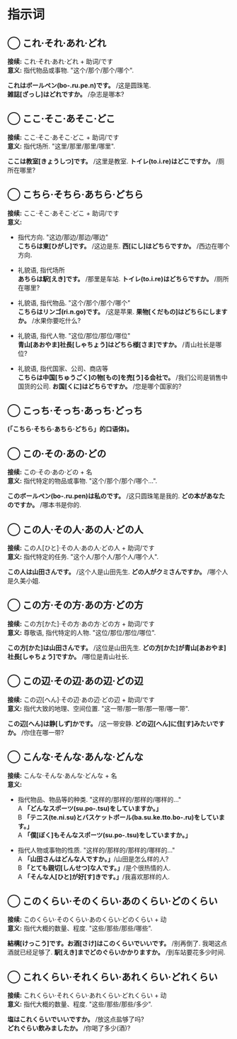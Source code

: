 # 指示词

## ◯ これ·それ·あれ·どれ

**接续:** これ·それ·あれ·どれ + 助词/です  
**意义:** 指代物品或事物. "这个/那个/那个/哪个".

**これはボールペン(bo-.ru.pe.n)です。** /这是圆珠笔.  
**雑誌[ざっし]はどれですか。** /杂志是哪本?

## ◯ ここ·そこ·あそこ·どこ

**接续:** ここ·そこ·あそこ·どこ + 助词/です  
**意义:** 指代场所. "这里/那里/那里/哪里".

**ここは教室[きょうしつ]です。** /这里是教室.
**トイレ(to.i.re)はどこですか。** /厕所在哪里?

<!--more-->

## ◯ こちら·そちら·あちら·どちら

**接续:** ここ·そこ·あそこ·どこ + 助词/です  
**意义:**

- 指代方向. "这边/那边/那边/哪边"  
  **こちらは東[ひがし]です。** /这边是东.
  **西[にし]はどちらですか。** /西边在哪个方向.

- 礼貌语, 指代场所  
  **あちらは駅[えき]です。** /那里是车站.
  **トイレ(to.i.re)はどちらですか。** /厕所在哪里?

- 礼貌语, 指代物品. "这个/那个/那个/哪个"  
  **こちらはリンゴ(ri.n.go)です。** /这是苹果.
  **果物[くだもの]はどちらにしますか。** /水果你要吃什么?

- 礼貌语, 指代人物. "这位/那位/那位/哪位"  
  **青山[あおやま]社長[しゃちょう]はどちら様[さま]ですか。** /青山社长是哪位?

- 礼貌语, 指代国家、公司、商店等  
  **こちらは中国[ちゅうごく]の物[もの]を売[う]る会社で。** /我们公司是销售中国货的公司.
  **お国[くに]はどちらですか。** /您是哪个国家的?

## ◯ こっち·そっち·あっち·どっち

**(「こちら·そちら·あちら·どちら」的口语体)。**

## ◯ この·その·あの·どの

**接续:** この·その·あの·どの + 名  
**意义:** 指代特定的物品或事物. "这个/那个/那个/哪个...".

**このボールペン(bo-.ru.pen)は私のです。** /这只圆珠笔是我的.
**どの本があなたのですか。** /哪本书是你的.

## ◯ この人·その人·あの人·どの人

**接续:** この人[ひと]·その人·あの人·どの人 + 助词/です  
**意义:** 指代特定的任务. "这个人/那个人/那个人/哪个人".

**この人は山田さんです。** /这个人是山田先生.
**どの人がクミさんですか。** /哪个人是久美小姐.

## ◯ この方·その方·あの方·どの方

**接续:** この方[かた]·その方·あの方·どの方 + 助词/です  
**意义:** 尊敬语, 指代特定的人物. "这位/那位/那位/哪位".

**この方[かた]は山田さんです。** /这位是山田先生.
**どの方[かた]が青山[あおやま]社長[しゃちょう]ですか。** /哪位是青山社长.

## ◯ この辺·その辺·あの辺·どの辺

**接续:** この辺[へん]·その辺·あの辺·どの辺 + 助词/です  
**意义:** 指代大致的地理、空间位置. "这一带/那一带/那一带/哪一带".

**この辺[へん]は静[しず]かです。** /这一带安静.
**どの辺[へん]に住[す]みたいですか。** /你住在哪一带?

## ◯ こんな·そんな·あんな·どんな

**接续:** こんな·そんな·あんな·どんな + 名  
**意义:**

- 指代物品、物品等的种类. "这样的/那样的/那样的/哪样的..."  
  A **「どんなスポーツ(su.po-.tsu)をしていますか。」**  
  B **「テニス(te.ni.su)とバスケットボール(ba.su.ke.tto.bo-.ru)をしています。」**  
  A **「僕[ぼく]もそんなスポーツ(su.po-.tsu)をしていますか。」**

- 指代人物或事物的性质. "这样的/那样的/那样的/哪样的..."  
  A **「山田さんはどんな人ですか。」**/山田是怎么样的人?  
  B **「とても親切[しんせつ]な人です。」**/是个很热情的人.  
  A **「そんな人[ひと]が好[す]きです。」**/我喜欢那样的人.

## ◯ このくらい·そのくらい·あのくらい·どのくらい

**接续:** このくらい·そのくらい·あのくらい·どのくらい + 动  
**意义:** 指代大概的数量、程度. "这些/那些/那些/哪些".

**結構[けっこう]です。お酒[さけ]はこのくらいでいいです。** /别再倒了. 我喝这点酒就已经足够了.
**駅[えき]までどのぐらいかかりますか。** /到车站要花多少时间.

## ◯ これくらい·それくらい·あれくらい·どれくらい

**接续:** これくらい·それくらい·あれくらい·どれくらい + 动  
**意义:** 指代大概的数量、程度. "这些/那些/那些/多少".

**塩はこれくらいでいいですか。** /放这点盐够了吗?  
**どれぐらい飲みましたか。** /你喝了多少(酒)?
